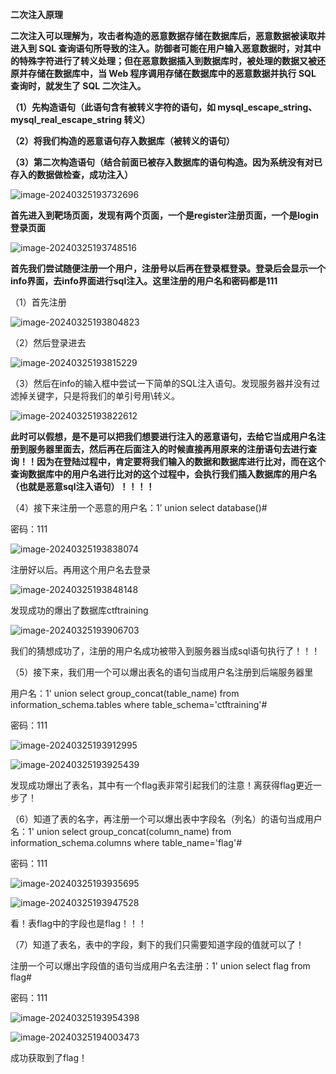 **二次注入原理**

**二次注入可以理解为，攻击者构造的恶意数据存储在数据库后，恶意数据被读取并进入到 SQL 查询语句所导致的注入。防御者可能在用户输入恶意数据时，对其中的特殊字符进行了转义处理；但在恶意数据插入到数据库时，被处理的数据又被还原并存储在数据库中，当 Web 程序调用存储在数据库中的恶意数据并执行 SQL 查询时，就发生了 SQL 二次注入。**

**（1）先构造语句（此语句含有被转义字符的语句，如 mysql_escape_string、mysql_real_escape_string 转义）**

**（2）将我们构造的恶意语句存入数据库（被转义的语句）**

**（3）第二次构造语句（结合前面已被存入数据库的语句构造。因为系统没有对已存入的数据做检查，成功注入）**

![image-20240325193732696](C:/Users/Lynn/AppData/Roaming/Typora/typora-user-images/image-20240325193732696.png)

**首先进入到靶场页面，发现有两个页面，一个是register注册页面，一个是login登录页面**

![image-20240325193748516](C:/Users/Lynn/AppData/Roaming/Typora/typora-user-images/image-20240325193748516.png)

**首先我们尝试随便注册一个用户，注册号以后再在登录框登录。登录后会显示一个info界面，去info界面进行sql注入。这里注册的用户名和密码都是111**

（1）首先注册

![image-20240325193804823](C:/Users/Lynn/AppData/Roaming/Typora/typora-user-images/image-20240325193804823.png)

（2）然后登录进去

![image-20240325193815229](C:/Users/Lynn/AppData/Roaming/Typora/typora-user-images/image-20240325193815229.png)

（3）然后在info的输入框中尝试一下简单的SQL注入语句。发现服务器并没有过滤掉关键字，只是将我们的单引号用\转义。

![image-20240325193822612](C:/Users/Lynn/AppData/Roaming/Typora/typora-user-images/image-20240325193822612.png)

**此时可以假想，是不是可以把我们想要进行注入的恶意语句，去给它当成用户名注册到服务器里面去，然后再在后面注入的时候直接再用原来的注册语句去进行查询！！因为在登陆过程中，肯定要将我们输入的数据和数据库进行比对，而在这个查询数据库中的用户名进行比对的这个过程中，会执行我们插入数据库的用户名（也就是恶意sql注入语句）！！！！**

（4）接下来注册一个恶意的用户名：1’ union select database()#

密码：111

![image-20240325193838074](C:/Users/Lynn/AppData/Roaming/Typora/typora-user-images/image-20240325193838074.png)

注册好以后。再用这个用户名去登录

![image-20240325193848148](C:/Users/Lynn/AppData/Roaming/Typora/typora-user-images/image-20240325193848148.png)

发现成功的爆出了数据库ctftraining

![image-20240325193906703](C:/Users/Lynn/AppData/Roaming/Typora/typora-user-images/image-20240325193906703.png)

我们的猜想成功了，注册的用户名成功被带入到服务器当成sql语句执行了！！！

（5）接下来，我们用一个可以爆出表名的语句当成用户名注册到后端服务器里

用户名：1' union select group_concat(table_name) from information_schema.tables where table_schema='ctftraining'#

密码：111

![image-20240325193912995](C:/Users/Lynn/AppData/Roaming/Typora/typora-user-images/image-20240325193912995.png)

![image-20240325193925439](C:/Users/Lynn/AppData/Roaming/Typora/typora-user-images/image-20240325193925439.png)

发现成功爆出了表名，其中有一个flag表非常引起我们的注意！离获得flag更近一步了！

（6）知道了表的名字，再注册一个可以爆出表中字段名（列名）的语句当成用户名：1' union select group_concat(column_name) from information_schema.columns where table_name='flag'#

密码：111

![image-20240325193935695](C:/Users/Lynn/AppData/Roaming/Typora/typora-user-images/image-20240325193935695.png)

![image-20240325193947528](C:/Users/Lynn/AppData/Roaming/Typora/typora-user-images/image-20240325193947528.png)

看！表flag中的字段也是flag！！！

（7）知道了表名，表中的字段，剩下的我们只需要知道字段的值就可以了！

注册一个可以爆出字段值的语句当成用户名去注册：1' union select flag from flag#

密码：111

![image-20240325193954398](C:/Users/Lynn/AppData/Roaming/Typora/typora-user-images/image-20240325193954398.png)

![image-20240325194003473](C:/Users/Lynn/AppData/Roaming/Typora/typora-user-images/image-20240325194003473.png)

成功获取到了flag！
